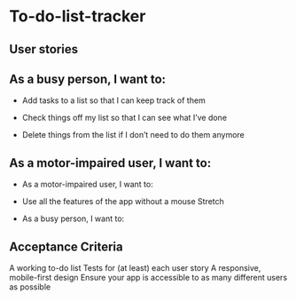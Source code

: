 # To-do-list-tracker

## User stories 



## As a busy person, I want to:


* Add tasks to a list so that I can keep track of them

* Check things off my list so that I can see what I’ve done

* Delete things from the list if I don’t need to do them anymore


## As a motor-impaired user, I want to:


* As a motor-impaired user, I want to:

* Use all the features of the app without a mouse
Stretch 
* As a busy person, I want to:



## Acceptance Criteria 

A working to-do list
Tests for (at least) each user story
A responsive, mobile-first design
Ensure your app is accessible to as many different users as possible
